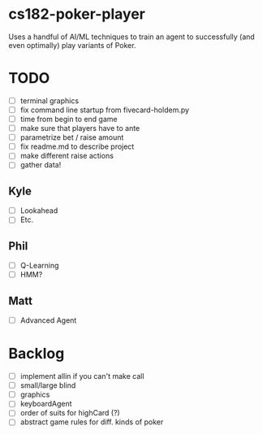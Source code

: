 # cs182-poker-player

Uses a handful of AI/ML techniques to train an agent to successfully (and even optimally) play variants of Poker.

# TODO
- [ ] terminal graphics
- [ ] fix command line startup from fivecard-holdem.py
- [ ] time from begin to end game
- [ ] make sure that players have to ante
- [ ] parametrize bet / raise amount
- [ ] fix readme.md to describe project
- [ ] make different raise actions
- [ ] gather data!

## Kyle
- [ ] Lookahead
- [ ] Etc.
## Phil
- [ ] Q-Learning
- [ ] HMM?
## Matt
- [ ] Advanced Agent
# Backlog
- [ ] implement allin if you can't make call
- [ ] small/large blind
- [ ] graphics
- [ ] keyboardAgent
- [ ] order of suits for highCard (?)
- [ ] abstract game rules for diff. kinds of poker

